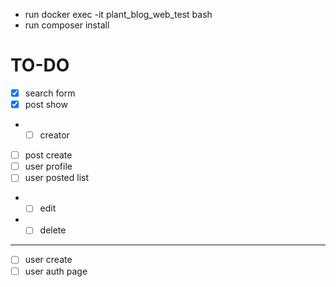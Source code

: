 - run docker exec -it plant_blog_web_test bash
- run composer install

# TO-DO

- [x] search form
- [x] post show
- - [ ] creator
- [ ] post create
- [ ] user profile
- [ ] user posted list
- - [ ] edit
- - [ ] delete
----
- [ ] user create
- [ ] user auth page